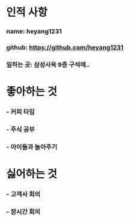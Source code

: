 # 인적 사항

### name: heyang1231
### github: https://github.com/heyang1231
### 일하는 곳: 삼성사옥 9층 구석에..

# 좋아하는 것
### - 커피 타임
### - 주식 공부
### - 아이들과 놀아주기

# 싫어하는 것
### - 고객사 회의
### - 장시간 회의

